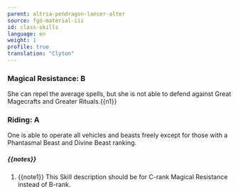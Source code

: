 ```yaml
---
parent: altria-pendragon-lancer-alter
source: fgo-material-iii
id: class-skills
language: en
weight: 1
profile: true
translation: "Clyton"
---
```


### Magical Resistance: B

She can repel the average spells, but she is not able to defend against Great Magecrafts and Greater Rituals.{{n1}}

### Riding: A

One is able to operate all vehicles and beasts freely except for those with a Phantasmal Beast and Divine Beast ranking.

##### {{notes}}

1. {{note1}} This Skill description should be for C-rank Magical Resistance instead of B-rank.
